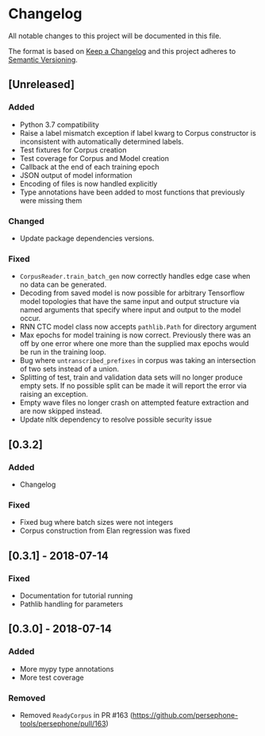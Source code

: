 # Changelog
All notable changes to this project will be documented in this file.

The format is based on [Keep a Changelog](http://keepachangelog.com/en/1.0.0/)
and this project adheres to [Semantic Versioning](http://semver.org/spec/v2.0.0.html).

## [Unreleased]

### Added
- Python 3.7 compatibility
- Raise a label mismatch exception if label kwarg to Corpus constructor is inconsistent with automatically determined labels.
- Test fixtures for Corpus creation
- Test coverage for Corpus and Model creation
- Callback at the end of each training epoch
- JSON output of model information
- Encoding of files is now handled explicitly
- Type annotations have been added to most functions that previously were missing them

### Changed
- Update package dependencies versions.

### Fixed
- `CorpusReader.train_batch_gen` now correctly handles edge case when no data can be generated.
- Decoding from saved model is now possible for arbitrary Tensorflow model topologies that have the same input and output structure via named arguments that specify where input and output to the model occur.
- RNN CTC model class now accepts `pathlib.Path` for directory argument
- Max epochs for model training is now correct. Previously there was an off by one error where one more than the supplied max epochs would be run in the training loop.
- Bug where `untranscribed_prefixes` in corpus was taking an intersection of two sets instead of a union.
- Splitting of test, train and validation data sets will no longer produce empty sets. If no possible split can be made it will report the error via raising an exception.
- Empty wave files no longer crash on attempted feature extraction and are now skipped instead.
- Update nltk dependency to resolve possible security issue

## [0.3.2]

### Added
- Changelog

### Fixed
- Fixed bug where batch sizes were not integers
- Corpus construction from Elan regression was fixed

## [0.3.1] - 2018-07-14

### Fixed
- Documentation for tutorial running
- Pathlib handling for parameters

## [0.3.0] - 2018-07-14

### Added
- More mypy type annotations
- More test coverage

### Removed
- Removed `ReadyCorpus` in PR #163 (https://github.com/persephone-tools/persephone/pull/163)

